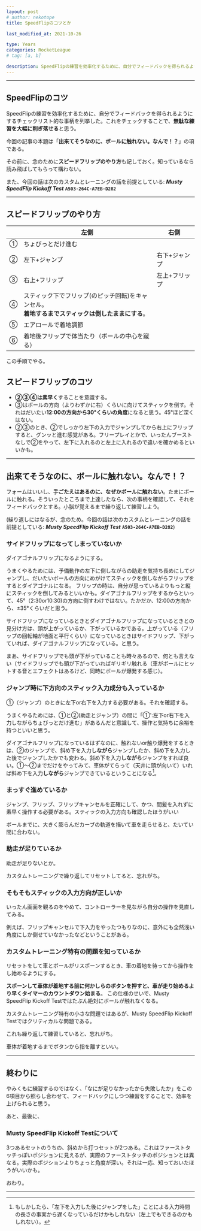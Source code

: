 ```yaml
---
layout: post
# author: nekotope
title: SpeedFlipのコツとか

last_modified_at: 2021-10-26

type: Years
categories: RocketLeague
# tag: [a, b]

description: SpeedFlipの練習を効率化するために、自分でフィードバックを得られるようにするチェックリスト的な事柄を列挙した。今回の記事の本題は「出来てそうなのに、ボールに触れない。なんで！？」の項である。
---
```


---------

## SpeedFlipのコツ

SpeedFlipの練習を効率化するために、自分でフィードバックを得られるようにするチェックリスト的な事柄を列挙した。これをチェックすることで、**無駄な練習を大幅に削ぎ落せる**と思う。

今回の記事の本題は「**出来てそうなのに、ボールに触れない。なんで！？**」の項である。

その前に、念のために**スピードフリップのやり方**も記しておく。知っているなら読み飛ばしてもらって構わない。

また、今回の話は次のカスタムとレーニングの話を前提としている: ***Musty SpeedFlip Kickoff Test*** **`A503-264C-A7EB-D282`**

---------

## スピードフリップのやり方

| 　  | 左側 | 右側 |
|-------|--------|---------|
| ① | ちょびっとだけ進む |
| ② | 左下+ジャンプ | 右下+ジャンプ |
| ③ | 右上+フリップ | 左上+フリップ |
| ④ | スティック下でフリップ(のピッチ回転)をキャンセル。<br>**着地するまでスティックは倒したままにする**。|  
| ⑤ | エアロールで着地調節 |  
| ⑥ | 着地後フリップで体当たり（ボールの中心を蹴る） |  



この手順でやる。

## スピードフリップのコツ

- **②③④は素早く**することを意識する。
- ③はボールの方向（よりわずかに右）くらいに向けてスティックを倒す。それはだいたい**12:00の方向から30°くらいの角度**になると思う。45°ほど深くはない。
- ②③のとき、②でしっかり左下の入力でジャンプしてから右上にフリップすると、グンッと進む感覚がある。フリープレイとかで、いったんブーストなしで②をやって、左下に入れるのと左上に入れるので違いを確かめるといいかも。


---------

## 出来てそうなのに、ボールに触れない。なんで！？
フォームはいいし、**手ごたえはあるのに、なぜかボールに触れない**。たまにボールに触れる。そういったところまで上達したなら、次の事柄を確認して、それをフィードバックとする。小脳が覚えるまで繰り返して練習しよう。

(繰り返しにはなるが、念のため。今回の話は次のカスタムとレーニングの話を前提としている: ***Musty SpeedFlip Kickoff Test*** **`A503-264C-A7EB-D282`**)

### サイドフリップになってしまっていないか

ダイアゴナルフリップになるようにする。

うまくやるためには、予備動作の左下に倒しながらの助走を気持ち長めにしてジャンプし、だいたいボールの方向にめがけてスティックを倒しながらフリップをするとダイアゴナルになる。
フリップの時は、自分が思っているよりもっと縦にスティックを倒してみるといいかも。ダイアゴナルフリップをするからといって、45°（2:30or10:30)の方向に倒すわけではない。たかだか、12:00の方向から、±35°くらいだと思う。

サイドフリップになっているときとダイアゴナルフリップになっているときとの見分け方は、頭が上がっているか、下がっているかである。上がっている（フリップの回転軸が地面と平行くらい）になっているときはサイドフリップ、下がっていれば、ダイアゴナルフリップになっている。と思う。

まあ、サイドフリップでも頭が下がっていることも時々あるので、何とも言えない（サイドフリップでも頭が下がっていればギリギリ触れる（車がボールにヒットする音とエフェクトはあるけど、同時にボールが爆発する感じ）。

### ジャンプ時に下方向のスティック入力成分も入っているか

①（ジャンプ）のときに左下or右下を入力する必要がある。それを確認する。

うまくやるためには、①と②(助走とジャンプ）の間に「①':左下or右下を入力しながらちょびっとだけ進む」があるんだと意識して、操作と気持ちに余裕を持つといいと思う。

ダイアゴナルフリップになっているはずなのに、触れないor触り爆発をするときは、②のジャンプで、斜め下を入力**しながら**ジャンプしたか、斜め下を入力した後でジャンプしたかでも変わる。斜め下を入力**しながら**ジャンプをすれば良い。①～②までだけをやってみて、車体がてらって（天井に頭が向いて）いれば斜め下を入力**しながら**ジャンプできているということになる[^ps_jump_direction]。

### まっすぐ進めているか

ジャンプ、フリップ、フリップキャンセルを正確にして、かつ、間髪を入れずに素早く操作する必要がある。スティックの入力方向も確認したほうがいい

ボールまでに、大きく膨らんだカーブの軌道を描いて車を走らせると、たいてい間に合わない。

### 助走が足りているか

助走が足りないとか。

カスタムトレーニングで繰り返してリセットしてると、忘れがち。

### そもそもスティックの入力方向が正しいか

いったん画面を観るのをやめて、コントローラーを見ながら自分の操作を見直してみる。

例えば、フリップキャンセルで下入力をやったつもりなのに、意外にも全然浅い角度にしか倒せていなかったなどということがある。

### カスタムトレーニング特有の問題を知っているか

リセットをして車とボールがリスポーンするとき、車の着地を待ってから操作をし始めるようにする。

**スポーンして車体が着地する前に何かしらのボタンを押すと、車が走り始めるより早くタイマーのカウントダウン始まる**。
この仕様のせいで、Musty SpeedFlip Kickoff Testではたぶん絶対にボールが触れなくなる。

カスタムトレーニング特有の小さな問題ではあるが、Musty SpeedFlip Kickoff Testではクリティカルな問題である。

これも繰り返して練習していると、忘れがち。

車体が着地するまでボタンから指を離すといい。

---------

## 終わりに

やみくもに練習するのではなく、「なにが足りなかったから失敗したか」をこの6項目から照らし合わせて、フィードバックにしつつ練習をすることで、効率を上げられると思う。

あと、最後に、

### Musty SpeedFlip Kickoff Testについて
3つあるセットのうちの、斜めから打つセットが2つある。これはファーストタッチっぽいポジションに見えるが、実際のファーストタッチのポジションとは異なる。実際のポジションよりちょっと角度が深い。それは一応、知っておいたほうがいいかも。

おわり。

---------


[^ps_jump_direction]:もしかしたら、「左下を入力した後にジャンプをした」ことによる入力時間の長さの事実から遅くなっているだけかもしれない（左上でもできるのかもしれない）。
